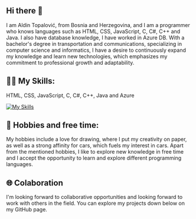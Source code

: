 ## Hi there 👋

I am Aldin Topalović, from Bosnia and Herzegovina, and I am a programmer who knows languages such as HTML, CSS, JavaScript, C, C#, C++  and Java. I also have database knowledge, I have worked in Azure DB. With a bachelor's degree in transportation and communications, specializing in computer science and informatics, I have a desire to continuously expand my knowledge and learn new technologies, which emphasizes my commitment to professional growth and adaptability.

## :man_technologist: My Skills: 
HTML, CSS, JavaScript, C, C#, C++, Java and Azure

[![My Skills](https://skillicons.dev/icons?i=html,css,js,c,cs,cpp,java,azure)](https://skillicons.dev)

## :red_car: Hobbies and free time:
My hobbies include a love for drawing, where I put my creativity on paper, as well as a strong affinity for cars, which fuels my interest in cars. Apart from the mentioned hobbies, I like to explore new knowledge in free time and I accept the opportunity to learn and explore different programming languages.

## :globe_with_meridians: Colaboration
I'm looking forward to collaborative opportunities and looking forward to work with others in the field. You can explore my projects down below on my GitHub page.

